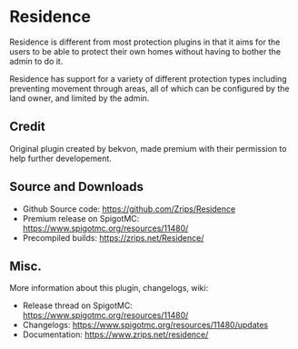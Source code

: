 # Residence

Residence is different from most protection plugins in that it aims for the users to be able to protect their own homes without having to bother the admin to do it. 

Residence has support for a variety of different protection types including preventing movement through areas, all of which can be configured by the land owner, and limited by the admin.

## Credit

Original plugin created by bekvon, made premium with their permission to help further developement. 

## Source and Downloads

- Github Source code: https://github.com/Zrips/Residence
- Premium release on SpigotMC: https://www.spigotmc.org/resources/11480/
- Precompiled builds: https://zrips.net/Residence/

## Misc.

More information about this plugin, changelogs, wiki:

- Release thread on SpigotMC: https://www.spigotmc.org/resources/11480/
- Changelogs: https://www.spigotmc.org/resources/11480/updates
- Documentation: https://www.zrips.net/residence/
